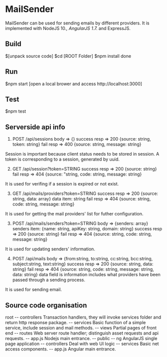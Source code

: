 # MailSender
MailSender can be used for sending emails by different providers.
It is implemented with NodeJS 10.*, AngularJS 1.7.* and ExpressJS.

## Build
$[unpack source code]
$cd [ROOT Folder]
$npm install
done
## Run
$npm start
[open a local brower and access http://localhost:3000]
## Test
$npm test

## Serverside api info
1. POST /api/sessions
body => {}
success resp => 200 {source: string, token: string}
fail resp => 400 {source: string, message: string}

Session is important because client status needs to be stored in session.
A token is corresponding to a session, generated by uuid.

2. GET /api/session?token=STRING
success resp => 200 {source: string}
fail resp => 404 {source: "string, code: string, message: string}

It is used for verifing if a session is expired or not exist.

3. GET /api/mails/providers?token=STRING
success resp => 200 {source: string, data: array}
    data item: string
fail resp => 404 {source: string, code: string, message: string}

It is used for getting the mail providers' list for futher configuration.

3. POST /api/mails/senders?token=STRING
body => {senders: array}
    senders item: {name: string, apiKey: string, domain: string}
success resp => 200 {source: string}
fail resp => 404 {source: string, code: string, message: string}

It is used for updating senders' information.

4. POST /api/mails
body => {from:string, to:string, cc:string, bcc:string, subject:string, text:string}
success resp => 200 {source: string, data: string}
fail resp => 404 {source: string, code: string, message: string, data: string}
    data field is information includes what providers have been passed through a sending process.

It is used for sending email.

## Source code organisation
root
-- controllers         Transaction handlers, they will invoke services folder and return http response package.
-- services            Basic function of a simple service, include session and mail methods.
-- views               Partial pages of front end
-- routes              Web server route handler; distinguish asset requests and api requests.
-- app.js              Nodejs main entrance.
-- public
   -- ng               AngularJS single page application
      -- controllers   Deal with web UI logic
      -- services      Basic net access components.
      -- app.js        Angular main entrance.
